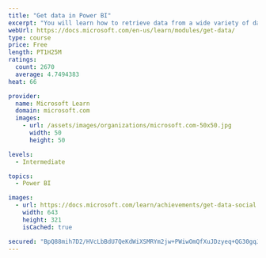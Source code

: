 ```yaml
---
title: "Get data in Power BI"
excerpt: "You will learn how to retrieve data from a wide variety of data sources, including Microsoft Excel, relational databases, and NoSQL data stores. You will also learn how to improve performance while retrieving data."
webUrl: https://docs.microsoft.com/en-us/learn/modules/get-data/
type: course
price: Free
length: PT1H25M
ratings:
  count: 2670
  average: 4.7494383
heat: 66

provider:
  name: Microsoft Learn
  domain: microsoft.com
  images:
    - url: /assets/images/organizations/microsoft.com-50x50.jpg
      width: 50
      height: 50

levels:
  - Intermediate

topics:
  - Power BI

images:
  - url: https://docs.microsoft.com/learn/achievements/get-data-social.png
    width: 643
    height: 321
    isCached: true

secured: "BpQ88mih7D2/HVcLbBdU7QeKdWiXSMRYm2jw+PWiwOmQfXuJDzyeq+QG30gqJ0VAdhe7pzXX+KULzGUCYLnxCQEEw1aO8yKlPzjAgqrVHIA+R8FSRmAjT1gR5QOybsQP3ifXMpVaF1TzvOSJrDPLyDLqxm11FKPBjngjeT1R6iclNDQJNXeYTX6vT9fWINPyCxnn2AeBYfAtZqPvHs1e5N+xkyg5xEGt71wQpyOzKUcKyCmJXscGz4k/8O2UpF9S2y+R+CIef0mCjKioL6uoooVnF85wnjHCqImvN4MqocQcqUf13ZEmGbo/wnUZnX+nSZpEHAEcxG7EQrHR1WZ35ls8sSOTEcuZUpZraYXDL8YPGPn5cusfzUNWr3xZemnXOM1SAOHvMtXe+jUnIFQypGgnqyw4m1i6hi+DLMMNO4k=;jiggqFX0Fd8L5XGkzP/xAA=="
---
```


